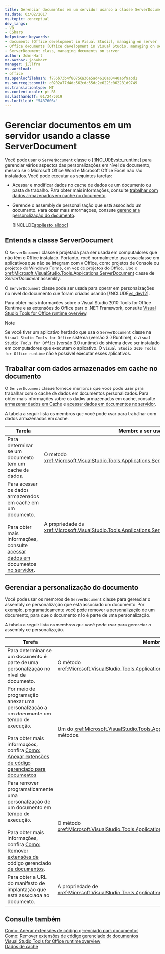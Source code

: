 ```yaml
---
title: Gerenciar documentos em um servidor usando a classe ServerDocument
ms.date: 02/02/2017
ms.topic: conceptual
dev_langs:
- VB
- CSharp
helpviewer_keywords:
- documents [Office development in Visual Studio], managing on server
- Office documents [Office development in Visual Studio, managing on server
- ServerDocument class, managing documents on server
author: John-Hart
ms.author: johnhart
manager: jillfra
ms.workload:
- office
ms.openlocfilehash: f776b73b4f80756a36a5ad4610a60440a6f9abd1
ms.sourcegitcommit: c0202a77d4dc562cdc55dc2e6223c062281d9749
ms.translationtype: MT
ms.contentlocale: pt-BR
ms.lasthandoff: 01/24/2019
ms.locfileid: "54876064"
---
```

# <a name="manage-documents-on-a-server-by-using-the-serverdocument-class"></a>Gerenciar documentos em um servidor usando a classe ServerDocument
  Você pode usar o `ServerDocument` classe o [!INCLUDE[vsto_runtime](../vsto/includes/vsto-runtime-md.md)] para gerenciar vários aspectos das personalizações em nível de documento, mesmo se o Microsoft Office Word e Microsoft Office Excel não são instalados. Você pode executar as seguintes tarefas:  
  
- Acessar e modificar dados no cache de dados de um documento ou pasta de trabalho. Para obter mais informações, consulte [trabalhar com dados armazenados em cache no documento](#CachedData).  
  
- Gerencie o assembly de personalização que está associado um documento. Para obter mais informações, consulte [gerenciar a personalização do documento](#CustomizationInfo).  
  
  [!INCLUDE[appliesto_alldoc](../vsto/includes/appliesto-alldoc-md.md)]  
  
## <a name="understand-the-serverdocument-class"></a>Entenda a classe ServerDocument  
 O `ServerDocument` classe é projetada para ser usada em computadores que não têm o Office instalado. Portanto, você normalmente usa essa classe em aplicativos que não se integram com o Office, como projetos de Console ou projetos do Windows Forms, em vez de projetos do Office. Use o <xref:Microsoft.VisualStudio.Tools.Applications.ServerDocument> classe de *ServerDocument* assembly.  
  
 O `ServerDocument` classe pode ser usada para operar em personalizações no nível do documento que foram criadas usando [!INCLUDE[vs_dev12](../vsto/includes/vs-dev12-md.md)].  
  
 Para obter mais informações sobre o Visual Studio 2010 Tools for Office Runtime e as extensões do Office para o .NET Framework, consulte [Visual Studio Tools for Office runtime overview](../vsto/visual-studio-tools-for-office-runtime-overview.md).  
  
> [!NOTE]  
>  Se você tiver um aplicativo herdado que usa o `ServerDocument` classe na `Visual Studio Tools for Office` sistema (versão 3.0 Runtime), o `Visual Studio Tools for Office` (versão 3.0 runtime) do sistema deve ser instalado em computadores que executam o aplicativo. O `Visual Studio 2010 Tools for Office runtime` não é possível executar esses aplicativos.  
  
##  <a name="CachedData"></a> Trabalhar com dados armazenados em cache no documento  
 O `ServerDocument` classe fornece membros que você pode usar para trabalhar com o cache de dados em documentos personalizados. Para obter mais informações sobre os dados armazenados em cache, consulte [armazenar dados em Cache](../vsto/caching-data.md) e [acessar dados em documentos no servidor](../vsto/accessing-data-in-documents-on-the-server.md).  
  
 A tabela a seguir lista os membros que você pode usar para trabalhar com dados armazenados em cache.  
  
|Tarefa|Membro a ser usado|  
|----------|-------------------|  
|Para determinar se um documento tem um cache de dados.|O método <xref:Microsoft.VisualStudio.Tools.Applications.ServerDocument.IsCacheEnabled%2A>.|  
|Para acessar os dados armazenados em cache em um documento.<br /><br /> Para obter mais informações, consulte [acessar dados em documentos no servidor](../vsto/accessing-data-in-documents-on-the-server.md).|A propriedade de <xref:Microsoft.VisualStudio.Tools.Applications.ServerDocument.CachedData%2A> .|  
  
##  <a name="CustomizationInfo"></a> Gerenciar a personalização do documento  
 Você pode usar os membros de `ServerDocument` classe para gerenciar o assembly de personalização que está associado um documento. Por exemplo, programaticamente você pode remover a personalização de um documento, para que o documento não é parte de uma personalização.  
  
 A tabela a seguir lista os membros que você pode usar para gerenciar o assembly de personalização.  
  
|Tarefa|Membro a ser usado|  
|----------|-------------------|  
|Para determinar se um documento é parte de uma personalização no nível de documento.|O método <xref:Microsoft.VisualStudio.Tools.Applications.ServerDocument.GetCustomizationVersion%2A>.|  
|Por meio de programação anexar uma personalização a um documento em tempo de execução.<br /><br /> Para obter mais informações, confira [Como: Anexar extensões de código gerenciado para documentos](../vsto/how-to-attach-managed-code-extensions-to-documents.md)|Um do <xref:Microsoft.VisualStudio.Tools.Applications.ServerDocument.AddCustomization%2A> métodos.|  
|Para remover programaticamente uma personalização de um documento em tempo de execução.<br /><br /> Para obter mais informações, confira [Como: Remover extensões de código gerenciado de documentos](../vsto/how-to-remove-managed-code-extensions-from-documents.md).|O método <xref:Microsoft.VisualStudio.Tools.Applications.ServerDocument.RemoveCustomization%2A>.|  
|Para obter a URL do manifesto de implantação que está associada ao documento.|A propriedade de <xref:Microsoft.VisualStudio.Tools.Applications.ServerDocument.DeploymentManifestUrl%2A> .|  
  
## <a name="see-also"></a>Consulte também  
 [Como: Anexar extensões de código gerenciado para documentos](../vsto/how-to-attach-managed-code-extensions-to-documents.md)   
 [Como: Remover extensões de código gerenciado de documentos](../vsto/how-to-remove-managed-code-extensions-from-documents.md)   
 [Visual Studio Tools for Office runtime overview](../vsto/visual-studio-tools-for-office-runtime-overview.md)   
 [Dados de cache](../vsto/caching-data.md)  
